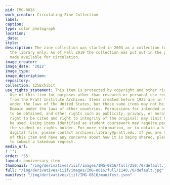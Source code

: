 ```yaml
---
pid: IMG-0816
work_creator: Circulating Zine Collection
label:
caption:
type: color photograph
location:
_date:
style:
description: The zine collection was started in 2003 as a collection to be used in
  the library only. As of Fall 2019 the collection was put out in the publc area and
  made available for circulation.
image_creator:
image_date: '2022'
image_type:
image_description:
repository:
collection: 125Exhibit
use_rights_statement: This item is protected by copyright and other rights and restrictions.
  Use of this item for purposes other than research or personal use requires permission
  from the Pratt Institute Archives. Items created before 1925 are in the Public Domain
  under the laws of the United States, but these same items may not be in the Public
  Domain under the laws of other countries. Permissions for intended uses may need
  to be obtained, and other rights such as publicity, privacy, or moral rights (e.g.
  right to be cited and right to integrity of the original) may limit how items can
  be used. Using items identified as student coursework may require permission from
  the student or rights-holder. For more information, or to obtain a high resolution
  digital file, please contact archives.library@pratt.edu. If you are the rights-holder
  of this item and have any concerns about how it is being shared, please visit https://libguides.pratt.edu/archives/takedown
  to submit a takedown request.
media_url:
! '':
order: '55'
layout: anniversary_item
thumbnail: "/img/derivatives/iiif/images/IMG-0816/full/250,/0/default.jpg"
full: "/img/derivatives/iiif/images/IMG-0816/full/1140,/0/default.jpg"
manifest: "/img/derivatives/iiif/IMG-0816/manifest.json"
---
```

